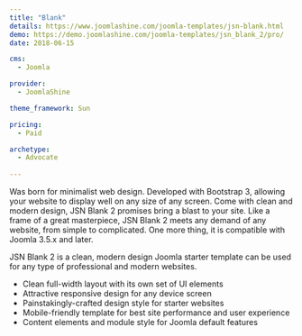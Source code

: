 ```yaml
---
title: "Blank"
details: https://www.joomlashine.com/joomla-templates/jsn-blank.html
demo: https://demo.joomlashine.com/joomla-templates/jsn_blank_2/pro/
date: 2018-06-15

cms: 
  - Joomla

provider: 
  - JoomlaShine

theme_framework: Sun

pricing:
  - Paid

archetype:
  - Advocate
  
---
```


Was born for minimalist web design. Developed with Bootstrap 3, allowing your website to display well on any size of any screen. Come with clean and modern design, JSN Blank 2 promises bring a blast to your site. Like a frame of a great masterpiece, JSN Blank 2 meets any demand of any website, from simple to complicated. One more thing, it is compatible with Joomla 3.5.x and later.

JSN Blank 2 is a clean, modern design Joomla starter template can be used for any type of professional and modern websites.

* Clean full-width layout with its own set of UI elements
* Attractive responsive design for any device screen
* Painstakingly-crafted design style for starter websites
* Mobile-friendly template for best site performance and user experience
* Content elements and module style for Joomla default features
